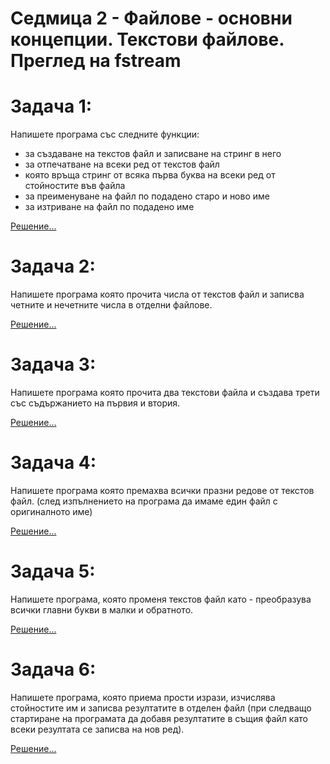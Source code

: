 # Седмица 2 - Файлове - основни концепции. Текстови файлове. Преглед на fstream

Задача 1:
=
Напишете програма със следните функции:
- за създаване на текстов файл и записване на стринг в него
- за отпечатване на всеки ред от текстов файл
- която връща стринг от всяка първа буква на всеки ред от стойностите във файла
- за преименуване на файл по подадено старо и ново име
- за изтриване на файл по подадено име

[Решение...](https://github.com/peshe/OOP-2022/blob/main/practics/Information%20Systems/1/Week02/Tasks/zad1.cpp)

Задача 2:
=
Напишете програма която прочита числа от текстов файл и записва четните и нечетните числа в отделни файлове.

[Решение...](https://github.com/peshe/OOP-2022/blob/main/practics/Information%20Systems/1/Week02/Tasks/zad2.cpp)

Задача 3:
=
Напишете програма която прочита два текстови файла и създава трети със съдържанието на първия и втория.

[Решение...](https://github.com/peshe/OOP-2022/blob/main/practics/Information%20Systems/1/Week02/Tasks/zad3.cpp)

Задача 4:
=
Напишете програма която премахва всички празни редове от текстов файл.
(след изпълнението на програма да имаме един файл с оригиналното име)

[Решение...](https://github.com/peshe/OOP-2022/blob/main/practics/Information%20Systems/1/Week02/Tasks/zad4.cpp)

Задача 5:
=
Напишете програма, която променя текстов файл като - преобразува всички главни букви в малки и обратното.

[Решение...](https://github.com/peshe/OOP-2022/blob/main/practics/Information%20Systems/1/Week02/Tasks/zad5.cpp)

Задача 6:
=
Напишете програма, която приема прости изрази, изчислява стойностите им и записва резултатите в отделен файл (при следващо стартиране на програмата да добавя резултатите в същия файл като всеки резултата се записва на нов ред).

[Решение...](https://github.com/peshe/OOP-2022/blob/main/practics/Information%20Systems/1/Week02/Tasks/zad6.cpp)

